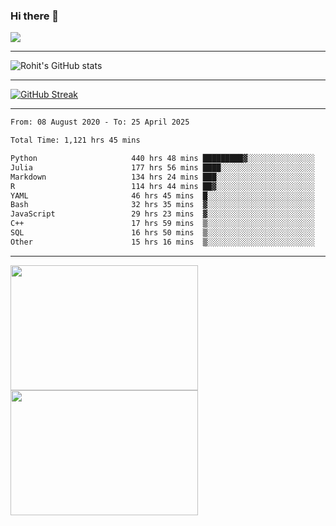 ### Hi there 👋

 ![](https://komarev.com/ghpvc/?username=RohitRathore1&color=blueviolet)

<hr/>

![Rohit's GitHub stats](https://github-readme-stats.vercel.app/api?username=RohitRathore1&show_icons=true&theme=transparent)

<hr/>

[![GitHub Streak](http://github-readme-streak-stats.herokuapp.com?user=RohitRathore1&theme=dark&mode=weekly)](https://git.io/streak-stats)

<hr/>

<!--START_SECTION:waka-->

```txt
From: 08 August 2020 - To: 25 April 2025

Total Time: 1,121 hrs 45 mins

Python                     440 hrs 48 mins █████████▓░░░░░░░░░░░░░░░   39.30 %
Julia                      177 hrs 56 mins ████░░░░░░░░░░░░░░░░░░░░░   15.86 %
Markdown                   134 hrs 24 mins ███░░░░░░░░░░░░░░░░░░░░░░   11.98 %
R                          114 hrs 44 mins ██▓░░░░░░░░░░░░░░░░░░░░░░   10.23 %
YAML                       46 hrs 45 mins  █░░░░░░░░░░░░░░░░░░░░░░░░   04.17 %
Bash                       32 hrs 35 mins  ▓░░░░░░░░░░░░░░░░░░░░░░░░   02.91 %
JavaScript                 29 hrs 23 mins  ▓░░░░░░░░░░░░░░░░░░░░░░░░   02.62 %
C++                        17 hrs 59 mins  ▒░░░░░░░░░░░░░░░░░░░░░░░░   01.60 %
SQL                        16 hrs 50 mins  ▒░░░░░░░░░░░░░░░░░░░░░░░░   01.50 %
Other                      15 hrs 16 mins  ▒░░░░░░░░░░░░░░░░░░░░░░░░   01.36 %
```

<!--END_SECTION:waka-->

<hr/>

<p>
  <img src="https://wakatime.com/share/@TeAmp0is0N/3935ee43-08a3-493e-8b95-60c1f9204b15.svg" width="300" height="200">
  <img src="https://wakatime.com/share/@TeAmp0is0N/8717aacc-7340-44e0-abb1-987dc9823fcd.svg" width="300" height="200">
</p>




